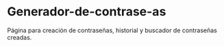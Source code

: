 # Generador-de-contrase-as
Página para creación de contraseñas, historial y buscador de contraseñas creadas.
